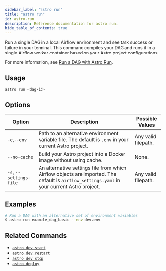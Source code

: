 ```yaml
---
sidebar_label: "astro run"
title: "astro run"
id: astro-run
description: Reference documentation for astro run.
hide_table_of_contents: true
---
```


Run a single DAG in a local Airflow environment and see task success or failure in your terminal. This command compiles your DAG and runs it in a single Airflow worker container based on your Astro project configurations.

For more information, see [Run a DAG with Astro Run](test-and-troubleshoot-locally.md#run-a-dag-with-astro-run).

## Usage

```sh
astro run <dag-id>
```

## Options

| Option                  | Description                                                                                                                                 | Possible Values                            |
| ----------------------- | ------------------------------------------------------------------------------------------------------------------------------------------- | ------------------------------------------ |
| `-e`,`--env`            | Path to an alternative environment variable file. The default is `.env` in your current Astro project.                                      | Any valid filepath.                         |
| `--no-cache`            | Build your Astro project into a Docker image without using cache.                                                                           | None.                                       |
| `-s`, `--settings-file` | An alternative settings file from which Airflow objects are imported. The default is `airflow_settings.yaml` in your current Astro project. | Any valid filepath. |

## Examples

```sh
# Run a DAG with an alternative set of environment variables
$ astro run example_dag_basic --env dev.env
```

## Related Commands

- [`astro dev start`](cli/astro-dev-start.md)
- [`astro dev restart`](cli/astro-dev-restart.md)
- [`astro dev stop`](cli/astro-dev-stop.md)
- [`astro deploy`](cli/deploy.md)